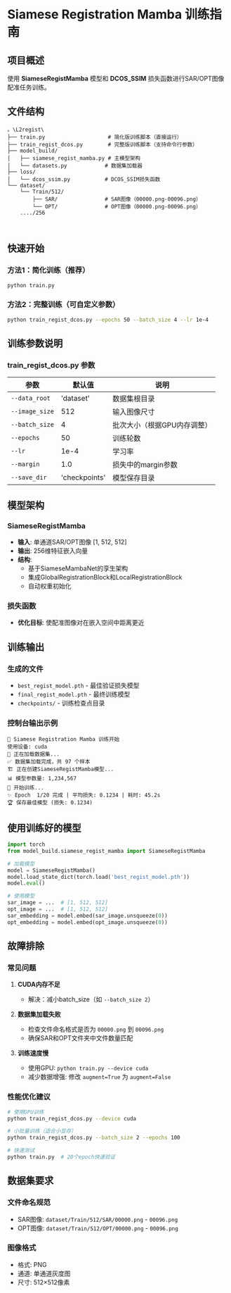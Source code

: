# Siamese Registration Mamba 训练指南

## 项目概述
使用 **SiameseRegistMamba** 模型和 **DCOS_SSIM** 损失函数进行SAR/OPT图像配准任务训练。

## 文件结构
```
。\L2regist\
├── train.py                    # 简化版训练脚本（直接运行）
├── train_regist_dcos.py        # 完整版训练脚本（支持命令行参数）
├── model_build/
│   ├── siamese_regist_mamba.py # 主模型架构
│   └── datasets.py            # 数据集加载器
├── loss/
│   └── dcos_ssim.py           # DCOS_SSIM损失函数
└── dataset/
    └── Train/512/
        ├── SAR/               # SAR图像（00000.png-00096.png）
        └── OPT/               # OPT图像（00000.png-00096.png）
    ..../256



```

## 快速开始

### 方法1：简化训练（推荐）
```bash
python train.py
```

### 方法2：完整训练（可自定义参数）
```bash
python train_regist_dcos.py --epochs 50 --batch_size 4 --lr 1e-4
```

## 训练参数说明

### train_regist_dcos.py 参数
| 参数 | 默认值 | 说明 |
|------|--------|------|
| `--data_root` | 'dataset' | 数据集根目录 |
| `--image_size` | 512 | 输入图像尺寸 |
| `--batch_size` | 4 | 批次大小（根据GPU内存调整） |
| `--epochs` | 50 | 训练轮数 |
| `--lr` | 1e-4 | 学习率 |
| `--margin` | 1.0 | 损失中的margin参数 |
| `--save_dir` | 'checkpoints' | 模型保存目录 |

## 模型架构

### SiameseRegistMamba
- **输入**: 单通道SAR/OPT图像 [1, 512, 512]
- **输出**: 256维特征嵌入向量
- **结构**:
  - 基于SiameseMambaNet的孪生架构
  - 集成GlobalRegistrationBlock和LocalRegistrationBlock
  - 自动权重初始化

### 损失函数
- **优化目标**: 使配准图像对在嵌入空间中距离更近

## 训练输出

### 生成的文件
- `best_regist_model.pth` - 最佳验证损失模型
- `final_regist_model.pth` - 最终训练模型
- `checkpoints/` - 训练检查点目录

### 控制台输出示例
```
🚀 Siamese Registration Mamba 训练开始
使用设备: cuda
📂 正在加载数据集...
✅ 数据集加载完成，共 97 个样本
🏗️ 正在创建SiameseRegistMamba模型...
📊 模型参数量: 1,234,567
🎯 开始训练...
✨ Epoch  1/20 完成 | 平均损失: 0.1234 | 耗时: 45.2s
🏆 保存最佳模型 (损失: 0.1234)
```

## 使用训练好的模型

```python
import torch
from model_build.siamese_regist_mamba import SiameseRegistMamba

# 加载模型
model = SiameseRegistMamba()
model.load_state_dict(torch.load('best_regist_model.pth'))
model.eval()

# 使用模型
sar_image = ...  # [1, 512, 512]
opt_image = ...  # [1, 512, 512]
sar_embedding = model.embed(sar_image.unsqueeze(0))
opt_embedding = model.embed(opt_image.unsqueeze(0))
```

## 故障排除

### 常见问题
1. **CUDA内存不足**
   - 解决：减小batch_size（如 `--batch_size 2`）
   
2. **数据集加载失败**
   - 检查文件命名格式是否为 `00000.png` 到 `00096.png`
   - 确保SAR和OPT文件夹中文件数量匹配

3. **训练速度慢**
   - 使用GPU: `python train.py --device cuda`
   - 减少数据增强: 修改 `augment=True` 为 `augment=False`

### 性能优化建议
```bash
# 使用GPU训练
python train_regist_dcos.py --device cuda

# 小批量训练（适合小显存）
python train_regist_dcos.py --batch_size 2 --epochs 100

# 快速测试
python train.py  # 20个epoch快速验证
```

## 数据集要求

### 文件命名规范
- SAR图像: `dataset/Train/512/SAR/00000.png` - `00096.png`
- OPT图像: `dataset/Train/512/OPT/00000.png` - `00096.png`

### 图像格式
- 格式: PNG
- 通道: 单通道灰度图
- 尺寸: 512×512像素


